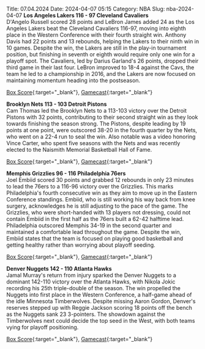 Title: 07.04.2024
Date: 2024-04-07 05:15
Category: NBA 
Slug: nba-2024-04-07 
**Los Angeles Lakers 116 - 97 Cleveland Cavaliers**  
D'Angelo Russell scored 28 points and LeBron James added 24 as the Los Angeles Lakers beat the Cleveland Cavaliers 116-97, moving into eighth place in the Western Conference with their fourth straight win. Anthony Davis had 22 points and 13 rebounds, helping the Lakers to their ninth win in 10 games. Despite the win, the Lakers are still in the play-in tournament position, but finishing in seventh or eighth would require only one win for a playoff spot. The Cavaliers, led by Darius Garland's 26 points, dropped their third game in their last four. LeBron improved to 18-4 against the Cavs, the team he led to a championship in 2016, and the Lakers are now focused on maintaining momentum heading into the postseason. 

[Box Score](https://www.nba.com/game/cle-vs-lal-0022301127/box-score){:target="_blank"}, [Gamecast](https://www.nba.com/game/cle-vs-lal-0022301127){:target="_blank"}<br>

**Brooklyn Nets 113 - 103 Detroit Pistons**  
Cam Thomas led the Brooklyn Nets to a 113-103 victory over the Detroit Pistons with 32 points, contributing to their second straight win as they look towards finishing the season strong. The Pistons, despite leading by 19 points at one point, were outscored 38-20 in the fourth quarter by the Nets, who went on a 22-4 run to seal the win. Also notable was a video honoring Vince Carter, who spent five seasons with the Nets and was recently elected to the Naismith Memorial Basketball Hall of Fame. 

[Box Score](https://www.nba.com/game/det-vs-bkn-0022301128/box-score){:target="_blank"}, [Gamecast](https://www.nba.com/game/det-vs-bkn-0022301128){:target="_blank"}<br>

**Memphis Grizzlies 96 - 116 Philadelphia 76ers**  
Joel Embiid scored 30 points and grabbed 12 rebounds in only 23 minutes to lead the 76ers to a 116-96 victory over the Grizzlies. This marks Philadelphia's fourth consecutive win as they aim to move up in the Eastern Conference standings. Embiid, who is still working his way back from knee surgery, acknowledges he is still adjusting to the pace of the game. The Grizzlies, who were short-handed with 13 players not dressing, could not contain Embiid in the first half as the 76ers built a 62-42 halftime lead. Philadelphia outscored Memphis 34-19 in the second quarter and maintained a comfortable lead throughout the game. Despite the win, Embiid states that the team is focused on playing good basketball and getting healthy rather than worrying about playoff seeding. 

[Box Score](https://www.nba.com/game/phi-vs-mem-0022301129/box-score){:target="_blank"}, [Gamecast](https://www.nba.com/game/phi-vs-mem-0022301129){:target="_blank"}<br>

**Denver Nuggets 142 - 110 Atlanta Hawks**  
Jamal Murray's return from injury sparked the Denver Nuggets to a dominant 142-110 victory over the Atlanta Hawks, with Nikola Jokic recording his 25th triple-double of the season. The win propelled the Nuggets into first place in the Western Conference, a half-game ahead of the idle Minnesota Timberwolves. Despite missing Aaron Gordon, Denver's reserves stepped up with Reggie Jackson scoring 18 points off the bench as the Nuggets sank 23 3-pointers. The showdown against the Timberwolves next could decide the top seed in the West, with both teams vying for playoff positioning. 

[Box Score](https://www.nba.com/game/atl-vs-den-0022301130/box-score){:target="_blank"}, [Gamecast](https://www.nba.com/game/atl-vs-den-0022301130){:target="_blank"}<br>

